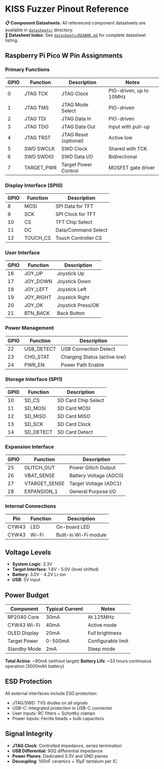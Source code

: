 # KISS Fuzzer Pinout Reference

**📋 Component Datasheets**: All referenced component datasheets are available in [`datasheets/`](datasheets/) directory.  
**📖 Datasheet Index**: See [`datasheets/README.md`](datasheets/README.md) for complete datasheet listing.

## Raspberry Pi Pico W Pin Assignments

### Primary Functions

| GPIO | Function | Description | Notes |
|------|----------|-------------|-------|
| 0    | JTAG TCK | JTAG Clock | PIO-driven, up to 10MHz |
| 1    | JTAG TMS | JTAG Mode Select | PIO-driven |
| 2    | JTAG TDI | JTAG Data In | PIO-driven |
| 3    | JTAG TDO | JTAG Data Out | Input with pull-up |
| 4    | JTAG TRST| JTAG Reset (optional) | Active low |
| 5    | SWD SWCLK| SWD Clock | Shared with TCK |
| 6    | SWD SWDIO| SWD Data I/O | Bidirectional |
| 7    | TARGET_PWR| Target Power Control | MOSFET gate driver |

### Display Interface (SPI0)

| GPIO | Function | Description |
|------|----------|-------------|
| 8    | MOSI     | SPI Data for TFT |
| 9    | SCK      | SPI Clock for TFT |
| 10   | CS       | TFT Chip Select |
| 11   | DC       | Data/Command Select |
| 12   | TOUCH_CS | Touch Controller CS |

### User Interface

| GPIO | Function | Description |
|------|----------|-------------|
| 16   | JOY_UP   | Joystick Up |
| 17   | JOY_DOWN | Joystick Down |
| 18   | JOY_LEFT | Joystick Left |
| 19   | JOY_RIGHT| Joystick Right |
| 20   | JOY_OK   | Joystick Press/OK |
| 21   | BTN_BACK | Back Button |

### Power Management

| GPIO | Function | Description |
|------|----------|-------------|
| 22   | USB_DETECT| USB Connection Detect |
| 23   | CHG_STAT | Charging Status (active low) |
| 24   | PWR_EN   | Power Path Enable |

### Storage Interface (SPI1)

| GPIO | Function | Description |
|------|----------|-------------|
| 10   | SD_CS    | SD Card Chip Select |
| 11   | SD_MOSI  | SD Card MOSI |
| 12   | SD_MISO  | SD Card MISO |
| 13   | SD_SCK   | SD Card Clock |
| 14   | SD_DETECT| SD Card Detect |

### Expansion Interface

| GPIO | Function | Description |
|------|----------|-------------|
| 25   | GLITCH_OUT| Power Glitch Output |
| 26   | VBAT_SENSE| Battery Voltage (ADC0) |
| 27   | VTARGET_SENSE| Target Voltage (ADC1) |
| 28   | EXPANSION_1| General Purpose I/O |

### Internal Connections

| Pin  | Function | Description |
|------|----------|-------------|
| CYW43| LED      | On-board LED |
| CYW43| Wi-Fi    | Built-in Wi-Fi module |

## Voltage Levels

- **System Logic**: 3.3V
- **Target Interface**: 1.8V - 5.0V (level shifted)
- **Battery**: 3.0V - 4.2V Li-ion
- **USB**: 5V input

## Power Budget

| Component | Typical Current | Notes |
|-----------|----------------|-------|
| RP2040 Core | 30mA | At 125MHz |
| CYW43 Wi-Fi | 40mA | Active mode |
| OLED Display | 20mA | Full brightness |
| Target Power | 0-500mA | Configurable limit |
| Standby Mode | 2mA | Sleep mode |

**Total Active**: ~90mA (without target)
**Battery Life**: ~33 hours continuous operation (3000mAh battery)

## ESD Protection

All external interfaces include ESD protection:
- JTAG/SWD: TVS diodes on all signals
- USB-C: Integrated protection in USB-C connector
- User inputs: RC filters + Schottky clamps
- Power inputs: Ferrite beads + bulk capacitors

## Signal Integrity

- **JTAG Clock**: Controlled impedance, series termination
- **USB Differential**: 90Ω differential impedance
- **Power Planes**: Dedicated 3.3V and GND planes
- **Decoupling**: 100nF ceramics + 10µF tantalum per IC
